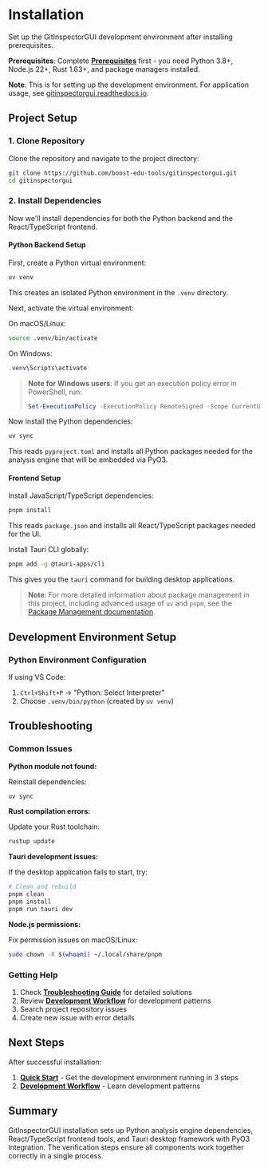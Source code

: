 # Installation

Set up the GitInspectorGUI development environment after installing prerequisites.

**Prerequisites**: Complete **[Prerequisites](01-prerequisites.md)** first - you need Python 3.8+, Node.js 22+, Rust 1.63+, and package managers installed.

**Note**: This is for setting up the development environment. For application usage, see [gitinspectorgui.readthedocs.io](https://gitinspectorgui.readthedocs.io/en/latest/).

## Project Setup

### 1. Clone Repository

Clone the repository and navigate to the project directory:

```bash
git clone https://github.com/boost-edu-tools/gitinspectorgui.git
cd gitinspectorgui
```

### 2. Install Dependencies

Now we'll install dependencies for both the Python backend and the React/TypeScript frontend.

#### Python Backend Setup

First, create a Python virtual environment:

```bash
uv venv
```

This creates an isolated Python environment in the `.venv` directory.

Next, activate the virtual environment:

On macOS/Linux:

```bash
source .venv/bin/activate
```

On Windows:

```powershell
.venv\Scripts\activate
```

> **Note for Windows users**: If you get an execution policy error in PowerShell, run:
>
> ```powershell
> Set-ExecutionPolicy -ExecutionPolicy RemoteSigned -Scope CurrentUser
> ```

Now install the Python dependencies:

```bash
uv sync
```

This reads `pyproject.toml` and installs all Python packages needed for the analysis engine that will be embedded via PyO3.

#### Frontend Setup

Install JavaScript/TypeScript dependencies:

```bash
pnpm install
```

This reads `package.json` and installs all React/TypeScript packages needed for the UI.

Install Tauri CLI globally:

```bash
pnpm add -g @tauri-apps/cli
```

This gives you the `tauri` command for building desktop applications.

> **Note**: For more detailed information about package management in this project, including advanced usage of `uv` and `pnpm`, see the [Package Management documentation](../development/package-management.md).

## Development Environment Setup

### Python Environment Configuration

If using VS Code:

1. `Ctrl+Shift+P` → "Python: Select Interpreter"
2. Choose `.venv/bin/python` (created by `uv venv`)

## Troubleshooting

### Common Issues

**Python module not found:**

Reinstall dependencies:

```bash
uv sync
```

**Rust compilation errors:**

Update your Rust toolchain:

```bash
rustup update
```

**Tauri development issues:**

If the desktop application fails to start, try:

```bash
# Clean and rebuild
pnpm clean
pnpm install
pnpm run tauri dev
```

**Node.js permissions:**

Fix permission issues on macOS/Linux:

```bash
sudo chown -R $(whoami) ~/.local/share/pnpm
```

### Getting Help

1. Check **[Troubleshooting Guide](../development/troubleshooting.md)** for detailed solutions
2. Review **[Development Workflow](../development/development-workflow.md)** for development patterns
3. Search project repository issues
4. Create new issue with error details

## Next Steps

After successful installation:

1. **[Quick Start](03-quick-start.md)** - Get the development environment running in 3 steps
3. **[Development Workflow](../development/development-workflow.md)** - Learn development patterns

## Summary

GitInspectorGUI installation sets up Python analysis engine dependencies,
React/TypeScript frontend tools, and Tauri desktop framework with PyO3 integration. The
verification steps ensure all components work together correctly in a single process.
